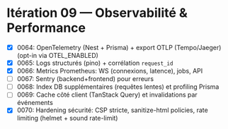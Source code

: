 # Itération 09 — Observabilité & Performance

- [x] 0064: OpenTelemetry (Nest + Prisma) + export OTLP (Tempo/Jaeger) (opt-in via OTEL_ENABLED)
- [x] 0065: Logs structurés (pino) + corrélation `request_id`
- [x] 0066: Metrics Prometheus: WS (connexions, latence), jobs, API
- [ ] 0067: Sentry (backend+frontend) pour erreurs
- [ ] 0068: Index DB supplémentaires (requêtes lentes) et profiling Prisma
- [ ] 0069: Cache côté client (TanStack Query) et invalidations par événements
- [x] 0070: Hardening sécurité: CSP stricte, sanitize-html policies, rate limiting (helmet + sound rate-limit)

